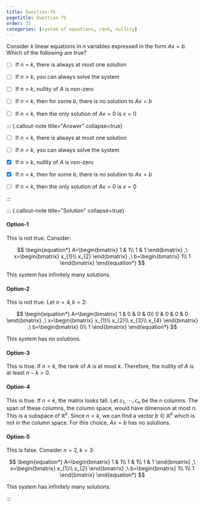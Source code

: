 ```yaml
---
title: Question-75
pagetitle: Question-75
order: 75
categories: [system of equations, rank, nullity]
---
```


Consider $\displaystyle k$ linear equations in $\displaystyle n$ variables expressed in the form $\displaystyle Ax=b$. Which of the following are true?

- [ ] If $\displaystyle n=k$, there is always at most one solution

- [ ] If $\displaystyle n >k$, you can always solve the system

- [ ] If $\displaystyle n >k$, nullity of $\displaystyle A$ is non-zero

- [ ] If $\displaystyle n< k$, then for some $\displaystyle b$, there is no solution to $\displaystyle Ax=b$

- [ ] If $\displaystyle n< k$, then the only solution of $\displaystyle Ax=0$ is $\displaystyle x=0$

::: {.callout-note title="Answer" collapse=true}

- [ ] If $\displaystyle n=k$, there is always at most one solution

- [ ] If $\displaystyle n >k$, you can always solve the system

- [x] If $\displaystyle n >k$, nullity of $\displaystyle A$ is non-zero

- [x] If $\displaystyle n< k$, then for some $\displaystyle b$, there is no solution to $\displaystyle Ax=b$

- [ ] If $\displaystyle n< k$, then the only solution of $\displaystyle Ax=0$ is $\displaystyle x=0$

:::

::: {.callout-note title="Solution" collapse=true}


#### Option-1

This is not true. Consider:

$$
\begin{equation*}
A=\begin{bmatrix}
1 & 1\\
1 & 1
\end{bmatrix} ,\ x=\begin{bmatrix}
x_{1}\\
x_{2}
\end{bmatrix} ,\ b=\begin{bmatrix}
1\\
1
\end{bmatrix}
\end{equation*}
$$

This system has infinitely many solutions.

#### Option-2

This is not true. Let $\displaystyle n=4,k=2$:

$$
\begin{equation*}
A=\begin{bmatrix}
1 & 0 & 0 & 0\\
0 & 0 & 0 & 0
\end{bmatrix} ,\ x=\begin{bmatrix}
x_{1}\\
x_{2}\\
x_{3}\\
x_{4}
\end{bmatrix} ,\ b=\begin{bmatrix}
0\\
1
\end{bmatrix}
\end{equation*}
$$

This system has no solutions.

#### Option-3

This is true. If $\displaystyle n >k$, the rank of $\displaystyle A$ is at most $\displaystyle k$. Therefore, the nullity of $\displaystyle A$ is at least $\displaystyle n-k >0$.

#### Option-4

This is true. If $\displaystyle n< k$, the matrix looks tall. Let $\displaystyle c_{1} ,\cdots ,c_{n}$ be the $\displaystyle n$ columns. The span of these columns, the column space, would have dimension at most $\displaystyle n$. This is a subspace of $\displaystyle \mathbb{R}^{k}$. Since $\displaystyle n< k$, we can find a vector $\displaystyle b\in \mathbb{R}^{k}$ which is not in the column space. For this choice, $\displaystyle Ax=b$ has no solutions.

#### Option-5

This is false. Consider $\displaystyle n=2,k=3$:

$$
\begin{equation*}
A=\begin{bmatrix}
1 & 1\\
1 & 1\\
1 & 1
\end{bmatrix} ,\ x=\begin{bmatrix}
x_{1}\\
x_{2}
\end{bmatrix} ,\ b=\begin{bmatrix}
1\\
1\\
1
\end{bmatrix}
\end{equation*}
$$

This system has infinitely many solutions.

:::
